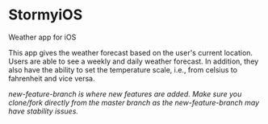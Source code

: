 # StormyiOS
Weather app for iOS

This app gives the weather forecast based on the user's current location. 
Users are able to see a weekly and daily weather forecast. In addition, they also have the ability to set the temperature scale, i.e., from celsius to fahrenheit and vice versa. 

*new-feature-branch is where new features are added. Make sure you clone/fork directly from the master branch as the new-feature-branch may have stability issues.*
